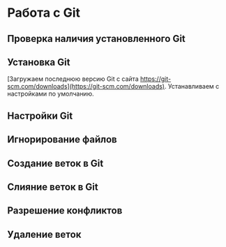 # Работа с Git

## Проверка наличия установленного Git

## Установка Git

[Загружаем последнюю версию Git с сайта https://git-scm.com/downloads](https://git-scm.com/downloads). Устанавливаем с настройками по умолчанию.

## Настройки Git

## Игнорирование файлов

## Создание веток в Git

## Слияние веток в Git

## Разрешение конфликтов

## Удаление веток
